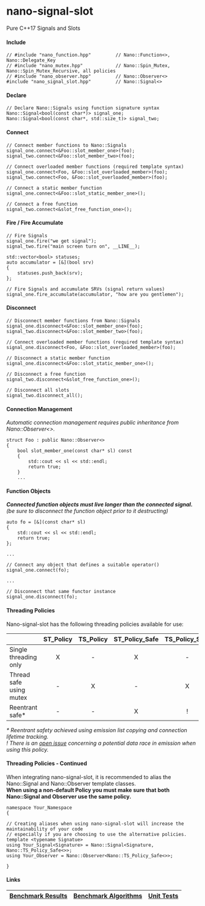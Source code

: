 nano-signal-slot
================

Pure C++17 Signals and Slots

#### Include
```
// #include "nano_function.hpp"         // Nano::Function<>, Nano::Delegate_Key
// #include "nano_mutex.hpp"            // Nano::Spin_Mutex, Nano::Spin_Mutex_Recursive, all policies
// #include "nano_observer.hpp"         // Nano::Observer<>
#include "nano_signal_slot.hpp"         // Nano::Signal<>
```

#### Declare
```
// Declare Nano::Signals using function signature syntax
Nano::Signal<bool(const char*)> signal_one;
Nano::Signal<bool(const char*, std::size_t)> signal_two;
```

#### Connect
```
// Connect member functions to Nano::Signals
signal_one.connect<&Foo::slot_member_one>(foo);
signal_two.connect<&Foo::slot_member_two>(foo);

// Connect overloaded member functions (required template syntax)
signal_one.connect<Foo, &Foo::slot_overloaded_member>(foo);
signal_two.connect<Foo, &Foo::slot_overloaded_member>(foo);

// Connect a static member function
signal_one.connect<&Foo::slot_static_member_one>();

// Connect a free function
signal_two.connect<&slot_free_function_one>();
```

#### Fire / Fire Accumulate
```
// Fire Signals
signal_one.fire("we get signal");
signal_two.fire("main screen turn on", __LINE__);

std::vector<bool> statuses;
auto accumulator = [&](bool srv)
{
    statuses.push_back(srv);
};

// Fire Signals and accumulate SRVs (signal return values)
signal_one.fire_accumulate(accumulator, "how are you gentlemen");
```

#### Disconnect
```
// Disconnect member functions from Nano::Signals
signal_one.disconnect<&Foo::slot_member_one>(foo);
signal_two.disconnect<&Foo::slot_member_two>(foo);

// Connect overloaded member functions (required template syntax)
signal_one.disconnect<Foo, &Foo::slot_overloaded_member>(foo);

// Disconnect a static member function
signal_one.disconnect<&Foo::slot_static_member_one>();

// Disconnect a free function
signal_two.disconnect<&slot_free_function_one>();

// Disconnect all slots
signal_two.disconnect_all();
```

#### Connection Management

_Automatic connection management requires public inheritance from Nano::Observer<>._

```
struct Foo : public Nano::Observer<>
{
    bool slot_member_one(const char* sl) const
    {
        std::cout << sl << std::endl;
        return true;
    }
	...
```

#### Function Objects

**_Connected function objects must live longer than the connected signal._**
<br/>
_(be sure to disconnect the function object prior to it destructing)_

```
auto fo = [&](const char* sl)
{
    std::cout << sl << std::endl;
    return true;
};

...

// Connect any object that defines a suitable operator()
signal_one.connect(fo);

...

// Disconnect that same functor instance
signal_one.disconnect(fo);
```

#### Threading Policies

Nano-signal-slot has the following threading policies available for use:

| &nbsp; | ST_Policy | TS_Policy | ST_Policy_Safe | TS_Policy_Safe |
|:-------|:---------:|:---------:|:--------------:|:--------------:|
| Single threading only | X | - | X | - |
| Thread safe using mutex | - | X | - | X |
| Reentrant safe* | - | - | X | ! |

_* Reentrant safety achieved using emission list copying and connection lifetime tracking._
<br />
_! There is an [open issue](https://github.com/NoAvailableAlias/nano-signal-slot/issues/22) concerning a potential data race in emission when using this policy._

#### Threading Policies - Continued

When integrating nano-signal-slot, it is recommended to alias the Nano::Signal and Nano::Observer template classes.
<br />
**When using a non-default Policy you must make sure that both Nano::Signal and Observer use the same policy.**

```
namespace Your_Namespace
{

// Creating aliases when using nano-signal-slot will increase the maintainability of your code
// especially if you are choosing to use the alternative policies.
template <typename Signatue>
using Your_Signal<Signature> = Nano::Signal<Signature, Nano::TS_Policy_Safe<>>;
using Your_Observer = Nano::Observer<Nano::TS_Policy_Safe<>>;

}
```

#### Links

| [Benchmark Results](https://github.com/NoAvailableAlias/signal-slot-benchmarks/tree/master/#signal-slot-benchmarks) | [Benchmark Algorithms](https://github.com/NoAvailableAlias/signal-slot-benchmarks/tree/master/#benchmark-algorithms) | [Unit Tests](https://github.com/NoAvailableAlias/nano-signal-slot/tree/master/tests/#unit-tests) |
|:-------------------------------------------------------------------------------------------------------------------:|:--------------------------------------------------------------------------------------------------------------------:|:------------------------------------------------------------------------------------------------:|
<br/>
